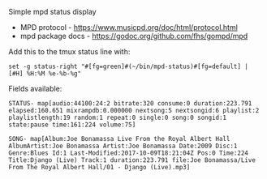 Simple mpd status display

* MPD protocol - https://www.musicpd.org/doc/html/protocol.html
* mpd package docs - https://godoc.org/github.com/fhs/gompd/mpd

Add this to the tmux status line with:

    set -g status-right "#[fg=green]#(~/bin/mpd-status)#[fg=default] | [#H] %H:%M %e-%b-%g"

Fields available:

	STATUS- map[audio:44100:24:2 bitrate:320 consume:0 duration:223.791 elapsed:160.651 mixrampdb:0.000000 nextsong:5 nextsongid:6 playlist:2 playlistlength:19 random:1 repeat:0 single:0 song:0 songid:1 state:pause time:161:224 volume:75]

	SONG- map[Album:Joe Bonamassa Live From the Royal Albert Hall AlbumArtist:Joe Bonamassa Artist:Joe Bonamassa Date:2009 Disc:1 Genre:Blues Id:1 Last-Modified:2017-10-09T18:21:04Z Pos:0 Time:224 Title:Django (Live) Track:1 duration:223.791 file:Joe Bonamassa/Live From The Royal Albert Hall/01 - Django (Live).mp3]
